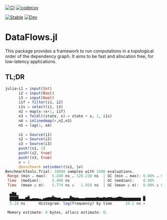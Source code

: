 [![CI](https://github.com/poncito/DataFlows.jl/workflows/CI/badge.svg)](https://github.com/poncito/DataFlows.jl/actions?query=workflow%3ACI)
[![codecov](https://codecov.io/gh/poncito/DataFlows.jl/branch/main/graph/badge.svg?token=DZ7SSICAG6)](https://codecov.io/gh/poncito/DataFlows.jl)

[![Stable](https://img.shields.io/badge/docs-stable-blue.svg)](https://poncito.github.io/DataFlows.jl/stable)
[![Dev](https://img.shields.io/badge/docs-dev-blue.svg)](https://poncito.github.io/DataFlows.jl/dev)

# DataFlows.jl

This package provides a framework to run computations in a topological order of the dependency graph.
It aims to be fast and allocation free, for low-latency applications.

## TL;DR

```julia
julia>i1 = input(Int)
      i2 = input(Bool)
      i3 = input(Bool)
      i1f = filter(i1, i2)
      i1s = select(i1, i3)
      n2 = map(x->x+1, i1f)
      n3 = foldl((state, x)-> state + x, 1, i1s)
      n4 = inlinedmap(+,n2,n3)
      n5 = lag(1, n4)
      
      s1 = Source(i1)
      s2 = Source(i2)
      s3 = Source(i3)
      push!(s1, 1)
      push!(s2, true)
      push!(s3, true)
      v = 1
      @benchmark setindex!($s1, $v)
BenchmarkTools.Trial: 10000 samples with 1000 evaluations.
 Range (min … max):  5.240 ns … 128.238 ns  ┊ GC (min … max): 0.00% … 0.00%
 Time  (median):     5.400 ns               ┊ GC (median):    0.00%
 Time  (mean ± σ):   5.774 ns ±   1.958 ns  ┊ GC (mean ± σ):  0.00% ± 0.00%

  ▅█▇▂    ▁          ▁       ▁                                ▁
  ████▄▄▄▇█▄▅▅▅▄▃▅▆▇▇█▇▆▆▄▅▅▅█▇▆▆▅▅▅▆▆▆▆▆▇▆▆▇▆▇▇▆▆▇█▇▆▆▆▆▆▆▆▆ █
  5.24 ns      Histogram: log(frequency) by time      10.1 ns <

 Memory estimate: 0 bytes, allocs estimate: 0.
```
